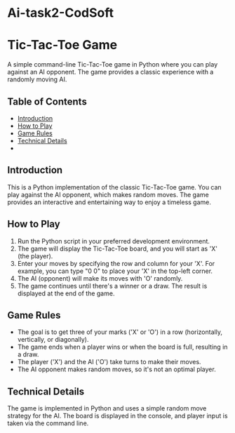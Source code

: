 # Ai-task2-CodSoft
# Tic-Tac-Toe Game

A simple command-line Tic-Tac-Toe game in Python where you can play against an AI opponent. The game provides a classic experience with a randomly moving AI.

## Table of Contents

- [Introduction](#introduction)
- [How to Play](#how-to-play)
- [Game Rules](#game-rules)
- [Technical Details](#technical-details)
- 
## Introduction

This is a Python implementation of the classic Tic-Tac-Toe game. You can play against the AI opponent, which makes random moves. The game provides an interactive and entertaining way to enjoy a timeless game.

## How to Play

1. Run the Python script in your preferred development environment.
2. The game will display the Tic-Tac-Toe board, and you will start as 'X' (the player).
3. Enter your moves by specifying the row and column for your 'X'. For example, you can type "0 0" to place your 'X' in the top-left corner.
4. The AI (opponent) will make its moves with 'O' randomly.
5. The game continues until there's a winner or a draw. The result is displayed at the end of the game.

## Game Rules

- The goal is to get three of your marks ('X' or 'O') in a row (horizontally, vertically, or diagonally).
- The game ends when a player wins or when the board is full, resulting in a draw.
- The player ('X') and the AI ('O') take turns to make their moves.
- The AI opponent makes random moves, so it's not an optimal player.

## Technical Details

The game is implemented in Python and uses a simple random move strategy for the AI. The board is displayed in the console, and player input is taken via the command line.

